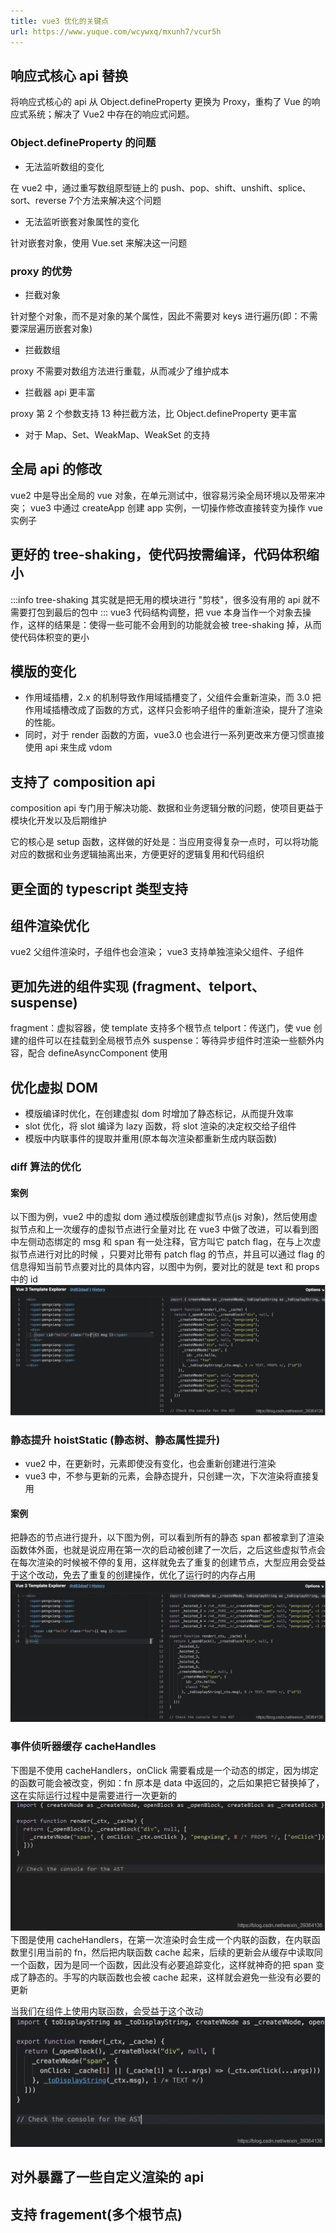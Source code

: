 ```yaml
---
title: vue3 优化的关键点
url: https://www.yuque.com/wcywxq/mxunh7/vcur5h
---
```


<a name="rftep"></a>

## 响应式核心 api 替换

将响应式核心的 api 从 Object.defineProperty 更换为 Proxy，重构了 Vue 的响应式系统；解决了 Vue2 中存在的响应式问题。 <a name="czlmC"></a>

### Object.defineProperty 的问题

- 无法监听数组的变化

在 vue2 中，通过重写数组原型链上的 push、pop、shift、unshift、splice、sort、reverse 7个方法来解决这个问题

- 无法监听嵌套对象属性的变化

针对嵌套对象，使用 Vue.set 来解决这一问题 <a name="P9Jnu"></a>

### proxy 的优势

- 拦截对象

针对整个对象，而不是对象的某个属性，因此不需要对 keys 进行遍历(即：不需要深层遍历嵌套对象)

- 拦截数组

proxy 不需要对数组方法进行重载，从而减少了维护成本

- 拦截器 api 更丰富

proxy 第 2 个参数支持 13 种拦截方法，比 Object.defineProperty 更丰富

- 对于 Map、Set、WeakMap、WeakSet 的支持 <a name="iTe9L"></a>

## 全局 api 的修改

vue2 中是导出全局的 vue 对象，在单元测试中，很容易污染全局环境以及带来冲突；
vue3 中通过 createApp 创建 app 实例，一切操作修改直接转变为操作 vue 实例子 <a name="fgIly"></a>

## 更好的 tree-shaking，使代码按需编译，代码体积缩小

:::info
tree-shaking 其实就是把无用的模块进行 "剪枝"，很多没有用的 api 就不需要打包到最后的包中
:::
vue3 代码结构调整，把 vue 本身当作一个对象去操作，这样的结果是：使得一些可能不会用到的功能就会被 tree-shaking 掉，从而使代码体积变的更小 <a name="FKYza"></a>

## 模版的变化

- 作用域插槽，2.x 的机制导致作用域插槽变了，父组件会重新渲染，而 3.0 把作用域插槽改成了函数的方式，这样只会影响子组件的重新渲染，提升了渲染的性能。
- 同时，对于 render 函数的方面，vue3.0 也会进行一系列更改来方便习惯直接使用 api 来生成 vdom <a name="a9BYt"></a>

## 支持了 composition api

composition api 专门用于解决功能、数据和业务逻辑分散的问题，使项目更益于模块化开发以及后期维护

它的核心是 setup 函数，这样做的好处是：当应用变得复杂一点时，可以将功能对应的数据和业务逻辑抽离出来，方便更好的逻辑复用和代码组织 <a name="APIsv"></a>

## 更全面的 typescript 类型支持

<a name="qeqn1"></a>

## 组件渲染优化

vue2 父组件渲染时，子组件也会渲染；
vue3 支持单独渲染父组件、子组件 <a name="Az2wB"></a>

## 更加先进的组件实现 (fragment、telport、suspense)

fragment：虚拟容器，使 template 支持多个根节点
telport：传送门，使 vue 创建的组件可以在挂载到全局根节点外
suspense：等待异步组件时渲染一些额外内容，配合 defineAsyncComponent 使用 <a name="H2YdG"></a>

## 优化虚拟 DOM

- 模版编译时优化，在创建虚拟 dom 时增加了静态标记，从而提升效率
- slot 优化，将 slot 编译为 lazy 函数，将 slot 渲染的决定权交给子组件
- 模版中内联事件的提取并重用(原本每次渲染都重新生成内联函数) <a name="bY40V"></a>

### diff 算法的优化

<a name="yUedh"></a>

#### 案例

以下图为例，vue2 中的虚拟 dom 通过模版创建虚拟节点(js 对象)，然后使用虚拟节点和上一次缓存的虚拟节点进行全量对比
在 vue3 中做了改进，可以看到图中左侧动态绑定的 msg 和 span 有一处注释，官方叫它 patch flag，在与上次虚拟节点进行对比的时候 ，只要对比带有 patch flag 的节点，并且可以通过 flag 的信息得知当前节点要对比的具体内容，以图中为例，要对比的就是 text 和 props 中的 id
![image.png](../../../assets/vcur5h/1647147332285-b516a919-a81e-4165-984b-c38bebd423a9.png) <a name="bv32C"></a>

### 静态提升 hoistStatic (静态树、静态属性提升)

- vue2 中，在更新时，元素即使没有变化，也会重新创建进行渲染
- vue3 中，不参与更新的元素，会静态提升，只创建一次，下次渲染将直接复用 <a name="ohY0R"></a>

#### 案例

把静态的节点进行提升，以下图为例，可以看到所有的静态 span 都被拿到了渲染函数体外面，也就是说应用在第一次的启动被创建了一次后，之后这些虚拟节点会在每次渲染的时候被不停的复用，这样就免去了重复的创建节点，大型应用会受益于这个改动，免去了重复的创建操作，优化了运行时的内存占用
![image.png](../../../assets/vcur5h/1647147497835-f2dbf997-dfaf-4ae7-8bcd-4418a3a12685.png) <a name="bEnfr"></a>

### 事件侦听器缓存 cacheHandles

下图是不使用 cacheHandlers，onClick 需要看成是一个动态的绑定，因为绑定的函数可能会被改变，例如：fn 原本是 data 中返回的，之后如果把它替换掉了，这在实际运行过程中是需要进行一次更新的
![image.png](../../../assets/vcur5h/1647147660922-02aa0dfb-32f4-47b4-9d79-3b56b177c679.png)
下图是使用 cacheHandlers，在第一次渲染时会生成一个内联的函数，在内联函数里引用当前的 fn，然后把内联函数 cache 起来，后续的更新会从缓存中读取同一个函数，因为是同一个函数，因此没有必要追踪变化，这样就神奇的把 span 变成了静态的。手写的内联函数也会被 cache 起来，这样就会避免一些没有必要的更新

当我们在组件上使用内联函数，会受益于这个改动
![image.png](../../../assets/vcur5h/1647147841764-4e445d61-0d9a-478a-9131-0c597ee0566b.png) <a name="UylpV"></a>

## 对外暴露了一些自定义渲染的 api

<a name="IeGew"></a>

## 支持 fragement(多个根节点)
